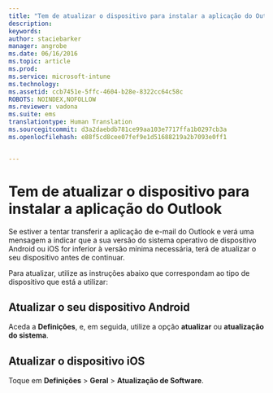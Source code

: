 ```yaml
---
title: "Tem de atualizar o dispositivo para instalar a aplicação do Outlook | Microsoft Intune"
description: 
keywords: 
author: staciebarker
manager: angrobe
ms.date: 06/16/2016
ms.topic: article
ms.prod: 
ms.service: microsoft-intune
ms.technology: 
ms.assetid: ccb7451e-5ffc-4604-b28e-8322cc64c58c
ROBOTS: NOINDEX,NOFOLLOW
ms.reviewer: vadona
ms.suite: ems
translationtype: Human Translation
ms.sourcegitcommit: d3a2daebdb781ce99aa103e7717ffa1b0297cb3a
ms.openlocfilehash: e88f5cd8cee07fef9e1d51688219a2b7093e0ff1


---
```


# Tem de atualizar o dispositivo para instalar a aplicação do Outlook

Se estiver a tentar transferir a aplicação de e-mail do Outlook e verá uma mensagem a indicar que a sua versão do sistema operativo de dispositivo Android ou iOS for inferior à versão mínima necessária, terá de atualizar o seu dispositivo antes de continuar.

Para atualizar, utilize as instruções abaixo que correspondam ao tipo de dispositivo que está a utilizar:

## Atualizar o seu dispositivo Android
Aceda a **Definições**, e, em seguida, utilize a opção **atualizar** ou **atualização do sistema**.

## Atualizar o dispositivo iOS
Toque em **Definições** &gt; **Geral** &gt; **Atualização de Software**.



<!--HONumber=Aug16_HO4-->


